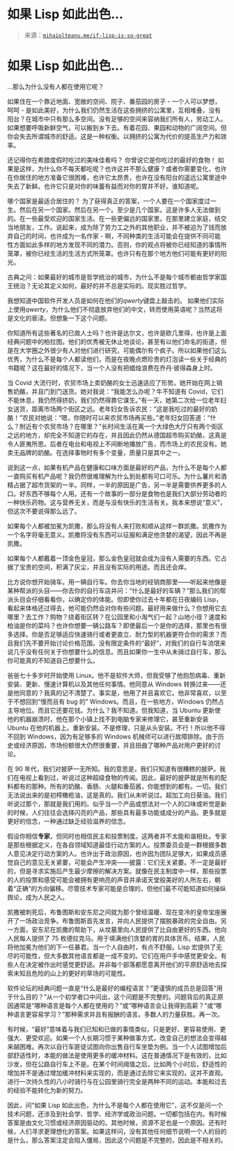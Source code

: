 <!--yml

category: 未分类

date: 2024-05-27 15:12:16

-->

# 如果 Lisp 如此出色...

> 来源：[`mihaiolteanu.me/if-lisp-is-so-great`](https://mihaiolteanu.me/if-lisp-is-so-great)

# 如果 Lisp 如此出色...

...那么为什么没有人都在使用它呢？

如果住在一个靠近地面、宽敞的空间、院子、番茄园的房子 - 一个人可以梦想，呵呵 - 是如此美好，为什么我们仍然生活在这些拥挤的公寓里，互相堆叠，没有阳台？在城市中只有那么多空间。没有足够的空间来容纳我们所有人，劳动工人。如果想要呼吸新鲜空气，可以搬到乡下去。有着花园、果园和动物的广阔空间。但你会失去所谓城市的舒适。这是一种权衡。以拥挤的公寓为代价的提高生产力和效率。

还记得你在希腊度假时吃过的美味佳肴吗？ 你曾说它是你吃过的最好的食物！ 如果是这样，为什么你不每天都吃呢？也许这并不那么健康？或者你需要变化，也许在你居住的地方准备它很困难，也许它太昂贵，也许在没有阳台的遥远公寓里途中失去了新鲜。也许它只是对你的味蕾有益而对你的胃并不好。谁知道呢。

哪个国家是最适合居住的？ 为了获得真正的答案，一个人要在一个国家度过一生。然后在另一个国家。然后在另一个。至少是几个国家。这是许多人无法做到的。在一些最受欢迎的国家生活。在一些更偏远的国家里。在那里建立家庭，结交当地朋友，工作。说起来，成为除了劳力工之外的其他职业，并不被迫为了钱而放弃自己的时间，也许成为一名作家 - 啊，不同种类的生活可能会在提供不同可能性方面如此多样的地方发现不同的潜力。否则，你的观点将被你已经知道的事情所笼罩，被你已经生活的生活方式所笼罩。也许只有在那个地方他们可能有更好的阳光。

古典之问：如果最好的城市是哲学统治的城市，为什么不是每个城市都由哲学家国王统治？无论其定义如何，最好的并不总是实际的。现实胜过哲学。

我想知道中国软件开发人员是如何在他们的*qwerty*键盘上敲击的。 如果他们实际上使用*qwerty*，为什么他们不彻底放弃他们的中文，转而使用英语呢？当然这将是文化的亵渎。但想象一下这个问题。

你知道所有这些著名的已故人士吗？也许是达尔文，也许是欧几里得，也许是上面经典问题中的柏拉图。他们的优秀被无休止地谈论，甚至有以他们命名的街道，但是在大学圈之外很少有人对他们进行研究，可能偶尔有个疯子。所以如果他们这么优秀，为什么不是每个人都读他们，而是在夜晚点燃珍贵的灯泡读一些关于经典的书籍呢？这在最好的情况下，当一个人没有把蜡烛浪费在乔丹·彼得森身上时。

当 Covid 大流行时，农贸市场上卖奶酪的女士迅速适应了形势。她开始在网上销售奶酪，并且门到门送货。她对我说：“我能怎么办呢？牛不知道有 Covid，它们不能休息，我仍然得挤奶，我们仍然得靠它谋生。”有一天，她第二次给一位老年妇女送货，距离市场两个街区之远。老年妇女告诉农民：“这是我吃过的最好的奶酪！”农民对她说：“嗯，你随时可以来农贸市场再买些。”老年妇女回答道：“什么？附近有个农贸市场？在哪里？”长时间生活在离一个大绿色大厅只有两个街区之远的地方，却完全不知道它的存在，并且因此仍然从德国超市购买奶酪，这真是令人匪夷所思。后者在电台和电视上不间断地播放广告，而市场上的农民没有。她卖无品牌的奶酪。在选择事物时有多个变量，质量只是其中之一。

说到这一点，如果有机产品在健康和口味方面是最好的产品，为什么不是每个人都一直购买有机产品呢？我仍然很难理解为什么到处都有可口可乐。为什么薯片和酒精占据了超市货架的一半。同样，一半的原因是广告，另一半是需要供养更多的人口。好东西不够每个人用。还有一个故事的一部分是食物也是我们大部分劳动者的一种快乐药物。这与营养无关，而是与没有快乐的生活有关。我本来想说“意义”，但这次不要说得那么远了。

如果每个人都被加冕为凯撒，那么将没有人来打败和顺从这样一群凯撒。凯撒作为一个名字将毫无意义。凯撒将没有东西可以征服和满足他贪婪的渴望，因此不再是凯撒。

如果每个人都戴着一顶金色皇冠，那么金色皇冠就会成为没有人需要的东西。它占据了宝贵的空间，积满了灰尘，并且没有实际的用途。而且还会痒。

比方说你想开始骑车。用一辆自行车。你去你当地的经销商那里——听起来他像是某种帮派的头目——你去你的自行车店并问：“什么是最好的车辆？”那么我们的帮派头目会仔细看看你，以确定你的体能。但即使你过去十年都在日夜编码 Lisp，看起来体格还过得去，他可能仍然会对你有些问题。最好用来做什么？你想用它去哪里？去工作？购物？绕着街区转？在公园里和小淘气们一起？山地小径？速度和柏油是你的菜吗？也许你想要一辆公路车？即使最后一个是你的选择，那里也有很多选择。你是否足够适应快速骑行或者更直立、耐力型的机器更符合你的需求？而且我们先不要开始讨论价格范围。没有限定条件的“最好”，对我们的自行车流氓来说几乎没有任何关于你想要什么的信息。而且如果你一生中从未骑过自行车，那么你可能真的不知道自己想要什么。

爸爸七十多岁时开始使用 Linux。他不是软件大师，但我受够了他抱怨病毒、重新安装、更新、慢速计算机以及其他任何事情。他同意从 Windows 转换过来——还是他同意的？我真的记不清楚了。事实是，他用了并且喜欢它。他非常喜欢，以至于不想回到“慢而且有 bug 的” Windows。而且，在一些地方，Windows 仍然占主导地位。而且它还要花钱。为什么？我不知道。但我知道，当 Ubuntu 更新使他的机器崩溃时，他在那个小镇上找不到电脑专家来修理它，甚至重新安装 Ubuntu 在他的机器上。重新安装。不是修理，只是从头安装。不行！所以他不得不回到 Windows，因为有足够多的 Windows 机械师可以进行故障排除。由于历史或经济原因，市场份额很大仍然很重要，并且扭曲了哪种产品对用户更好的讨论。

在 90 年代，我们对披萨一无所知。我的意思是，我们只知道有很糟糕的披萨。我们在电视上看到过，听说过这种超级食物的传闻。因此，最好的披萨就是所有的配料都有的那种。所有的奶酪、香肠、火腿和番茄酱，你能想到的都有。一切。我们无法说出来的是初榨橄榄油，这是真的。我们从未听说过。超加工向日葵油。我们听说过那个，那就是我们用的。似乎当一个产品或想法对一个人的口味或听觉是新的时候，人们往往会选择闪亮的产品，那些具有最多功能或成分的产品。更多就是更好的信念，一种通过缺乏经验滋养的信念。

假设你相信**专家**，但同时也相信民主和投票制度。这两者并不太能和谐相处。专家是那些根据定义，在各自领域知道最佳行动方案的人。投票委员会是一群根据多数人意见决定行动方案的人。也许出于政治原因，也许因为团队足够大，如果成员感觉自己的意见无关紧要，可能会产生冲突——披露：它们无关紧要。不一定是最好的，但是寻求实施后产生最少摩擦的解决方案。就像在民主制度中一样，那些投票的人的投票和感受可能会被拥有更响亮的声音并承诺天堂般美好的人所左右，朝着“正确”的方向偏移。尽管技术专家可能是合理的，但他们最不可能知道如何操纵舆论，成为人民之人。

凯撒被刺死后，布鲁图斯和安东尼之间就为那个曾经温暖、现在变冷的皇帝宝座展开了一场政治竞争。布鲁图斯首先发言，并向人民提供了摆脱暴政的完全自由。另一方面，安东尼在凯撒的帮助下，从坟墓里向人民提供了比自由更好的东西。他向人民每人提供了 75 枚德拉克马。用于填满他们贪婪的胃的具体货币。结果，人民将他加冕为他们的下一任暴君。当一个人自由时，有点不舒服。Lisp 宏提供了无尽的可能性，但大多数其他语言都是一成不变的。它们在用户手中感觉更安全。有些人在决定被作出时感觉更舒适。并非每个部落都愿意离开他们的平原舒适地去探索未知且危险的山上的更好的草场的可能性。

软件论坛的经典问题一直是“什么是最好的编程语言？”更谨慎的成员总是回答“用于什么目的？”从一个初学者口中问出，这个问题是不完整的。问题背后的真正原因通常是“哪种语言是每个人都在使用的？”或“哪种语言会让我得到高薪？”或“哪种语言更容易学习？”那种需求并且有报酬的语言。多数人的力量获胜。再一次。

有时候，<q>最好</q>意味着与我们已知和已做的事情类似，只是更好、更容易使用、更强大、更受欢迎。如果一个人长期习惯于某种做事方式，改变自己的想法会变得越来越困难。再次以自行车匪徒试图向你出售自行车坐垫为例。当一个人试图增加后部舒适性时，本能的做法是使用更多的缓冲材料。这在普通情况下是有效的，比如沙发，但在公路自行车上不是。在某个时间阈值之后，比如两个小时后，舒适性的增加并不是通过增加缓冲材料来实现的，而是通过去除它来实现的。这并不直观。进行一次持久性的八小时骑行与在公园里骑行完全是两种不同的运动。本能和过去的经验不能转化为新的努力。

因此，问<q>如果 Lisp 如此出色，为什么不是每个人都在使用它</q>，这不仅是问一个技术问题，还涉及到社会学、哲学、经济学或政治问题。一切都包括在内。有时候答案是由文化习惯或经济原因驱动的。其他时候，资源不足也是一个原因。还有时候，人们寻求更理想化的答案。如果这样问，没有其他任何细节说明一个人的目的是什么，那么答案注定会陷入僵局，因此这个问题是不完整的，因此是不相关的。
